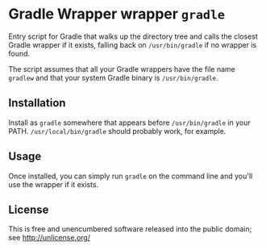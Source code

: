 Gradle Wrapper wrapper `gradle`
===

Entry script for Gradle that walks up the directory tree and calls the closest
Gradle wrapper if it exists, falling back on `/usr/bin/gradle` if no wrapper is
found.

The script assumes that all your Gradle wrappers have the file name `gradlew`
and that your system Gradle binary is `/usr/bin/gradle`.


Installation
---

Install as `gradle` somewhere that appears before `/usr/bin/gradle` in your
PATH. `/usr/local/bin/gradle` should probably work, for example.


Usage
---

Once installed, you can simply run `gradle` on the command line and you'll use
the wrapper if it exists.


License
---

This is free and unencumbered software released into the public domain;
see http://unlicense.org/

